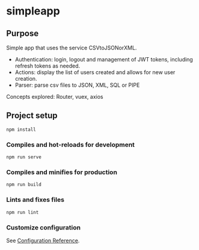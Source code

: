 # simpleapp

## Purpose
Simple app that uses the service CSVtoJSONorXML. 

+ Authentication: login, logout and management of JWT tokens, including refresh tokens as needed.
+ Actions: display the list of users created and allows for new user creation.
+ Parser: parse csv files to JSON, XML, SQL or PIPE

Concepts explored: Router, vuex, axios

## Project setup
```
npm install
```

### Compiles and hot-reloads for development
```
npm run serve
```

### Compiles and minifies for production
```
npm run build
```

### Lints and fixes files
```
npm run lint
```

### Customize configuration
See [Configuration Reference](https://cli.vuejs.org/config/).
